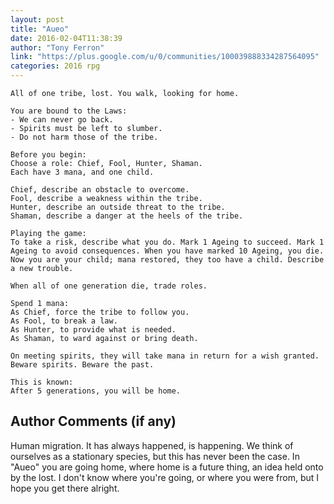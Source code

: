 ```yaml
---
layout: post
title: "Aueo"
date: 2016-02-04T11:38:39
author: "Tony Ferron"
link: "https://plus.google.com/u/0/communities/100039888334287564095"
categories: 2016 rpg
---
```

```
All of one tribe, lost. You walk, looking for home.

You are bound to the Laws:
- We can never go back.
- Spirits must be left to slumber.
- Do not harm those of the tribe.

Before you begin:
Choose a role: Chief, Fool, Hunter, Shaman.
Each have 3 mana, and one child.

Chief, describe an obstacle to overcome.
Fool, describe a weakness within the tribe.
Hunter, describe an outside threat to the tribe.
Shaman, describe a danger at the heels of the tribe.

Playing the game:
To take a risk, describe what you do. Mark 1 Ageing to succeed. Mark 1 Ageing to avoid consequences. When you have marked 10 Ageing, you die.
Now you are your child; mana restored, they too have a child. Describe a new trouble.

When all of one generation die, trade roles.

Spend 1 mana:
As Chief, force the tribe to follow you.
As Fool, to break a law.
As Hunter, to provide what is needed.
As Shaman, to ward against or bring death.

On meeting spirits, they will take mana in return for a wish granted. Beware spirits. Beware the past.

This is known: 
After 5 generations, you will be home.
```
## Author Comments (if any)

Human migration. It has always happened, is happening. We think of ourselves as a stationary species, but this has never been the case. In "Aueo" you are going home, where home is a future thing, an idea held onto by the lost. I don't know where you're going, or where you were from, but I hope you get there alright.
